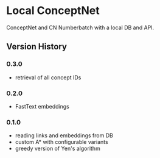 # Local ConceptNet

ConceptNet and CN Numberbatch with a local DB and API.

## Version History

### 0.3.0
- retrieval of all concept IDs

### 0.2.0
- FastText embeddings

### 0.1.0
- reading links and embeddings from DB
- custom A* with configurable variants
- greedy version of Yen's algorithm
